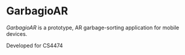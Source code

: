 # GarbagioAR

*GarbagioAR* is a prototype, AR garbage-sorting application for mobile devices. 

Developed for CS4474
